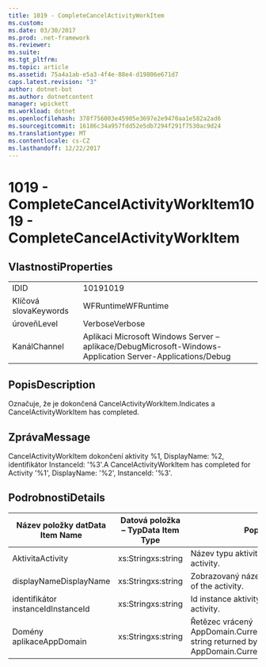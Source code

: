 ```yaml
---
title: 1019 - CompleteCancelActivityWorkItem
ms.custom: 
ms.date: 03/30/2017
ms.prod: .net-framework
ms.reviewer: 
ms.suite: 
ms.tgt_pltfrm: 
ms.topic: article
ms.assetid: 75a4a1ab-e5a3-4f4e-88e4-d19806e671d7
caps.latest.revision: "3"
author: dotnet-bot
ms.author: dotnetcontent
manager: wpickett
ms.workload: dotnet
ms.openlocfilehash: 378f756003e45905e3697e2e9470aa1e582a2ad6
ms.sourcegitcommit: 16186c34a957fdd52e5db7294f291f7530ac9d24
ms.translationtype: MT
ms.contentlocale: cs-CZ
ms.lasthandoff: 12/22/2017
---
```

# <a name="1019---completecancelactivityworkitem"></a><span data-ttu-id="76a06-102">1019 - CompleteCancelActivityWorkItem</span><span class="sxs-lookup"><span data-stu-id="76a06-102">1019 - CompleteCancelActivityWorkItem</span></span>
## <a name="properties"></a><span data-ttu-id="76a06-103">Vlastnosti</span><span class="sxs-lookup"><span data-stu-id="76a06-103">Properties</span></span>  
  
|||  
|-|-|  
|<span data-ttu-id="76a06-104">ID</span><span class="sxs-lookup"><span data-stu-id="76a06-104">ID</span></span>|<span data-ttu-id="76a06-105">1019</span><span class="sxs-lookup"><span data-stu-id="76a06-105">1019</span></span>|  
|<span data-ttu-id="76a06-106">Klíčová slova</span><span class="sxs-lookup"><span data-stu-id="76a06-106">Keywords</span></span>|<span data-ttu-id="76a06-107">WFRuntime</span><span class="sxs-lookup"><span data-stu-id="76a06-107">WFRuntime</span></span>|  
|<span data-ttu-id="76a06-108">úroveň</span><span class="sxs-lookup"><span data-stu-id="76a06-108">Level</span></span>|<span data-ttu-id="76a06-109">Verbose</span><span class="sxs-lookup"><span data-stu-id="76a06-109">Verbose</span></span>|  
|<span data-ttu-id="76a06-110">Kanál</span><span class="sxs-lookup"><span data-stu-id="76a06-110">Channel</span></span>|<span data-ttu-id="76a06-111">Aplikaci Microsoft Windows Server – aplikace/Debug</span><span class="sxs-lookup"><span data-stu-id="76a06-111">Microsoft-Windows-Application Server-Applications/Debug</span></span>|  
  
## <a name="description"></a><span data-ttu-id="76a06-112">Popis</span><span class="sxs-lookup"><span data-stu-id="76a06-112">Description</span></span>  
 <span data-ttu-id="76a06-113">Označuje, že je dokončená CancelActivityWorkItem.</span><span class="sxs-lookup"><span data-stu-id="76a06-113">Indicates a CancelActivityWorkItem has completed.</span></span>  
  
## <a name="message"></a><span data-ttu-id="76a06-114">Zpráva</span><span class="sxs-lookup"><span data-stu-id="76a06-114">Message</span></span>  
 <span data-ttu-id="76a06-115">CancelActivityWorkItem dokončení aktivity %1, DisplayName: %2, identifikátor InstanceId: '%3'.</span><span class="sxs-lookup"><span data-stu-id="76a06-115">A CancelActivityWorkItem has completed for Activity '%1', DisplayName: '%2', InstanceId: '%3'.</span></span>  
  
## <a name="details"></a><span data-ttu-id="76a06-116">Podrobnosti</span><span class="sxs-lookup"><span data-stu-id="76a06-116">Details</span></span>  
  
|<span data-ttu-id="76a06-117">Název položky dat</span><span class="sxs-lookup"><span data-stu-id="76a06-117">Data Item Name</span></span>|<span data-ttu-id="76a06-118">Datová položka – Typ</span><span class="sxs-lookup"><span data-stu-id="76a06-118">Data Item Type</span></span>|<span data-ttu-id="76a06-119">Popis</span><span class="sxs-lookup"><span data-stu-id="76a06-119">Description</span></span>|  
|--------------------|--------------------|-----------------|  
|<span data-ttu-id="76a06-120">Aktivita</span><span class="sxs-lookup"><span data-stu-id="76a06-120">Activity</span></span>|<span data-ttu-id="76a06-121">xs:String</span><span class="sxs-lookup"><span data-stu-id="76a06-121">xs:string</span></span>|<span data-ttu-id="76a06-122">Název typu aktivity.</span><span class="sxs-lookup"><span data-stu-id="76a06-122">The type name of the activity.</span></span>|  
|<span data-ttu-id="76a06-123">displayName</span><span class="sxs-lookup"><span data-stu-id="76a06-123">DisplayName</span></span>|<span data-ttu-id="76a06-124">xs:String</span><span class="sxs-lookup"><span data-stu-id="76a06-124">xs:string</span></span>|<span data-ttu-id="76a06-125">Zobrazovaný název aktivity.</span><span class="sxs-lookup"><span data-stu-id="76a06-125">The display name of the activity.</span></span>|  
|<span data-ttu-id="76a06-126">identifikátor instanceId</span><span class="sxs-lookup"><span data-stu-id="76a06-126">InstanceId</span></span>|<span data-ttu-id="76a06-127">xs:String</span><span class="sxs-lookup"><span data-stu-id="76a06-127">xs:string</span></span>|<span data-ttu-id="76a06-128">Id instance aktivity.</span><span class="sxs-lookup"><span data-stu-id="76a06-128">The instance id of the activity.</span></span>|  
|<span data-ttu-id="76a06-129">Domény aplikace</span><span class="sxs-lookup"><span data-stu-id="76a06-129">AppDomain</span></span>|<span data-ttu-id="76a06-130">xs:String</span><span class="sxs-lookup"><span data-stu-id="76a06-130">xs:string</span></span>|<span data-ttu-id="76a06-131">Řetězec vrácený AppDomain.CurrentDomain.FriendlyName.</span><span class="sxs-lookup"><span data-stu-id="76a06-131">The string returned by AppDomain.CurrentDomain.FriendlyName.</span></span>|
